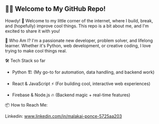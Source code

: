 ## 🧙‍♂️ Welcome to My GitHub Repo!

Howdy! 👋 Welcome to my little corner of the internet, where I build, break, and (hopefully) improve cool things. This repo is a bit about me, and I'm excited to share it with you!

🎯 Who Am I?
I'm a passionate new developer, problem solver, and lifelong learner. Whether it's Python, web development, or creative coding, I love trying to make cool things real.

🛠️ Tech Stack so far

 - Python 🏗️ (My go-to for automation, data handling, and backend work)

 - React & JavaScript ⚡ (For building cool, interactive web experiences)

 - Firebase & Node.js 🔥 (Backend magic + real-time features)

📦 How to Reach Me:

Linkedin: www.linkedin.com/in/malakai-ponce-5725aa203

